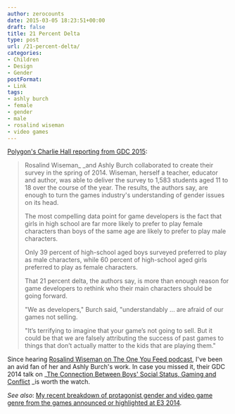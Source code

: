 ```yaml
---
author: zerocounts
date: 2015-03-05 18:23:51+00:00
draft: false
title: 21 Percent Delta
type: post
url: /21-percent-delta/
categories:
- Children
- Design
- Gender
postFormat:
- Link
tags:
- ashly burch
- female
- gender
- male
- rosalind wiseman
- video games
---
```


[Polygon's Charlie Hall reporting from GDC 2015](http://www.polygon.com/2015/3/5/8153213/the-games-industry-is-wrong-about-kids-gaming-and-gender):


<blockquote>Rosalind Wiseman_ _and Ashly Burch collaborated to create their survey in the spring of 2014. Wiseman, herself a teacher, educator and author, was able to deliver the survey to 1,583 students aged 11 to 18 over the course of the year. The results, the authors say, are enough to turn the games industry's understanding of gender issues on its head.

The most compelling data point for game developers is the fact that girls in high school are far more likely to prefer to play female characters than boys of the same age are likely to prefer to play male characters.

Only 39 percent of high-school aged boys surveyed preferred to play as male characters, while 60 percent of high-school aged girls preferred to play as female characters.

That 21 percent delta, the authors say, is more than enough reason for game developers to rethink who their main characters should be going forward.

"We as developers," Burch said, "understandably ... are afraid of our games not selling.

"It’s terrifying to imagine that your game’s not going to sell. But it could be that we are falsely attributing the success of past games to things that don’t actually matter to the kids that are playing them."</blockquote>


Since hearing [Rosalind Wiseman on The One You Feed podcast](https://itunes.apple.com/de/podcast/026-rosalind-wiseman/id792555885?i=313270540&l=en&mt=2), I've been an avid fan of her and Ashly Burch's work. In case you missed it, their GDC 2014 talk on _[The Connection Between Boys' Social Status, Gaming and Conflict](http://www.gdcvault.com/play/1020370/The-Connection-Between-Boys-Social) _is worth the watch.

_See also_: [My recent breakdown of protagonist gender and video game genre from the games announced or highlighted at E3 2014](https://www.zerocounts.net/2015/02/08/e3-2014-genregender-breakdown/).
